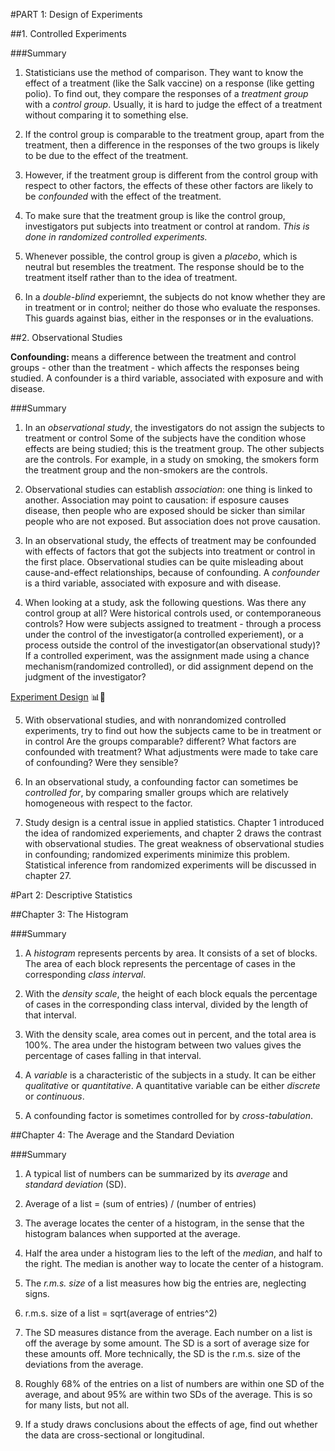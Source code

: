 #PART 1: Design of Experiments

##1. Controlled Experiments

###Summary
1. Statisticians use the method of comparison. They want to know the effect of a treatment (like the Salk vaccine) on a response (like getting polio). To find out, they compare the responses of a <i>treatment group</i> with a <i>control group</i>. Usually, it is hard to judge the effect of a treatment without comparing it to something else.

2. If the control group is comparable to the treatment group, apart from the treatment, then a difference in the responses of the two groups is likely to be due to the effect of the treatment.

3. However, if the treatment group is different from the control group with respect to other factors, the effects of these other factors are likely to be <i>confounded</i> with the effect of the treatment.

4. To make sure that the treatment group is like the control group, investigators put subjects into treatment or control at random. <i>This is done in randomized controlled experiments.</i>

5. Whenever possible, the control group is given a <i>placebo</i>, which is neutral but resembles the treatment. The response should be to the treatment itself rather than to the idea of treatment.

6. In a <i>double-blind</i> experiemnt, the subjects do not know whether they are in treatment or in control; neither do those who evaluate the responses. This guards against bias, either in the responses or in the evaluations.

##2. Observational Studies

<b>Confounding: </b> means a difference between the treatment and control groups - other than the treatment - which affects the responses being studied. A confounder is a third variable, associated with exposure and with disease.

###Summary
1. In an <i>observational study</i>, the investigators do not assign the subjects to treatment or control Some of the subjects have the condition whose effects are being studied; this is the treatment group. The other subjects are the controls. For example, in a study on smoking, the smokers form the treatment group and the non-smokers are the controls.

2. Observational studies can establish <i>association</i>: one thing is linked to another. Association may point to causation: if esposure causes disease, then people who are exposed should be sicker than similar people who are not exposed. But association does not prove causation. 

3. In an observational study, the effects of treatment may be confounded with effects of factors that got the subjects into treatment or control in the first place. Observational studies can be quite misleading about cause-and-effect relationships, because of confounding. A <i>confounder</i> is a third variable, associated with exposure and with disease.

4. When looking at a study, ask the following questions. Was there any control group at all? Were historical controls used, or contemporaneous controls? How were subjects assigned to treatment - through a process under the control of the investigator(a controlled experiement), or a process outside the control of the investigator(an observational study)? If a controlled experiment, was the assignment made using a chance mechanism(randomized controlled), or did assignment depend on the judgment of the investigator?

[Experiment Design](https://drive.google.com/open?id=0B01B58wqsyioYmphUEZMWHlCQ3c) 📊🎃

5. With observational studies, and with nonrandomized controlled experiments, try to find out how the subjects came to be in treatment or in control Are the groups comparable? different? What factors are confounded with treatment? What adjustments were made to take care of confounding? Were they sensible?

6. In an observational study, a confounding factor can sometimes be <i>controlled for</i>, by comparing smaller groups which are relatively homogeneous with respect to the factor.

7. Study design is a central issue in applied statistics. Chapter 1 introduced the idea of randomized experiements, and chapter 2 draws the contrast with observational studies. The great weakness of observational studies in confounding; randomized experiments minimize this problem. Statistical inference from randomized experiments will be discussed in chapter 27.

#Part 2: Descriptive Statistics

##Chapter 3: The Histogram

###Summary
1. A <i>histogram</i> represents percents by area. It consists of a set of blocks. The area of each block represents the percentage of cases in the corresponding <i>class interval</i>.

2. With the <i>density scale</i>, the height of each block equals the percentage of cases in the corresponding class interval, divided by the length of that interval.

3. With the density scale, area comes out in percent, and the total area is 100%. The area under the histogram between two values gives the percentage of cases falling in that interval.

4. A <i>variable</i> is a characteristic of the subjects in a study. It can be either <i>qualitative</i> or <i>quantitative</i>. A quantitative variable can be either <i>discrete</i> or <i>continuous</i>.

5. A confounding factor is sometimes controlled for by <i>cross-tabulation</i>.

##Chapter 4: The Average and the Standard Deviation

###Summary
1. A typical list of numbers can be summarized by its <i>average</i> and <i>standard deviation</i> (SD).

2. Average of a list = (sum of entries) / (number of entries)

3. The average locates the center of a histogram, in the sense that the histogram balances when supported at the average.

4. Half the area under a histogram lies to the left of the <i>median</i>, and half to the right. The median is another way to locate the center of a histogram. 

5. The <i>r.m.s. size</i> of a list measures how big the entries are, neglecting signs.

6. r.m.s. size of a list = sqrt(average of entries^2)

7. The SD measures distance from the average. Each number on a list is off the average by some amount. The SD is a sort of average size for these amounts off. More technically, the SD is the r.m.s. size of the deviations from the average. 

8. Roughly 68% of the entries on a list of numbers are within one SD of the average, and about 95% are within two SDs of the average. This is so for many lists, but not all.

9. If a study draws conclusions about the effects of age, find out whether the data are cross-sectional or longitudinal.